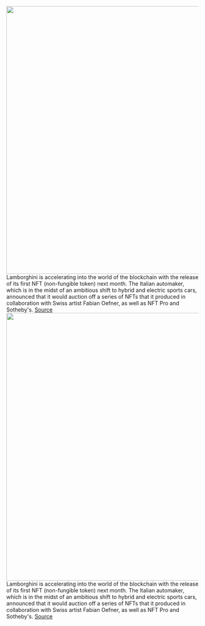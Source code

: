 <img src='https://cdn.vox-cdn.com/thumbor/uzGaYsMXcCd7PGOgCg2OOMrz0nY=/0x0:2040x1360/1200x800/filters:focal(857x517:1183x843)/cdn.vox-cdn.com/uploads/chorus_image/image/70438123/ahawkins_211006_4810_0003.0.jpg' width='700px' /><br/>
Lamborghini is accelerating into the world of the blockchain with the release of its first NFT (non-fungible token) next month. The Italian automaker, which is in the midst of an ambitious shift to hybrid and electric sports cars, announced that it would auction off a series of NFTs that it produced in collaboration with Swiss artist Fabian Oefner, as well as NFT Pro and Sotheby's.
<a href='https://www.theverge.com/2022/1/27/22901181/lamborghini-nft-crypto-blockchain-winkelmann-interview'> Source <a/><img src='https://cdn.vox-cdn.com/thumbor/uzGaYsMXcCd7PGOgCg2OOMrz0nY=/0x0:2040x1360/1200x800/filters:focal(857x517:1183x843)/cdn.vox-cdn.com/uploads/chorus_image/image/70438123/ahawkins_211006_4810_0003.0.jpg' width='700px' /><br/>
Lamborghini is accelerating into the world of the blockchain with the release of its first NFT (non-fungible token) next month. The Italian automaker, which is in the midst of an ambitious shift to hybrid and electric sports cars, announced that it would auction off a series of NFTs that it produced in collaboration with Swiss artist Fabian Oefner, as well as NFT Pro and Sotheby's.
<a href='https://www.theverge.com/2022/1/27/22901181/lamborghini-nft-crypto-blockchain-winkelmann-interview'> Source <a/>